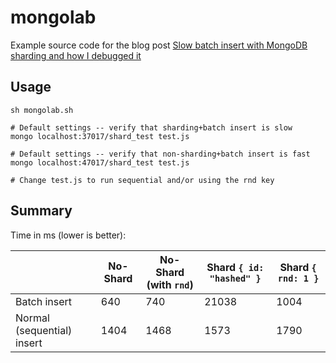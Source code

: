 # mongolab

Example source code for the blog post [Slow batch insert with MongoDB sharding and how I debugged it](http://cfc.kizzx2.com/index.php/slow-batch-insert-with-mongodb-sharding-and-how-i-debugged-it/)

## Usage

    sh mongolab.sh

    # Default settings -- verify that sharding+batch insert is slow
    mongo localhost:37017/shard_test test.js

    # Default settings -- verify that non-sharding+batch insert is fast
    mongo localhost:47017/shard_test test.js

    # Change test.js to run sequential and/or using the rnd key

## Summary

Time in ms (lower is better):

 |      | No-Shard | No-Shard (with `rnd`) | Shard `{ id: "hashed" }` | Shard `{ rnd: 1 }` | 
 | --   | --       | --                    | --                       | --                 | 
 | Batch insert | 640  | 740      | 21038                 | 1004                     | 
 | Normal (sequential) insert | 1404 | 1468     | 1573                  | 1790                     | 

